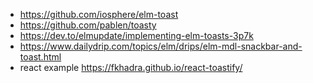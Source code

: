 - https://github.com/iosphere/elm-toast
- https://github.com/pablen/toasty
- https://dev.to/elmupdate/implementing-elm-toasts-3p7k
- https://www.dailydrip.com/topics/elm/drips/elm-mdl-snackbar-and-toast.html
- react example https://fkhadra.github.io/react-toastify/